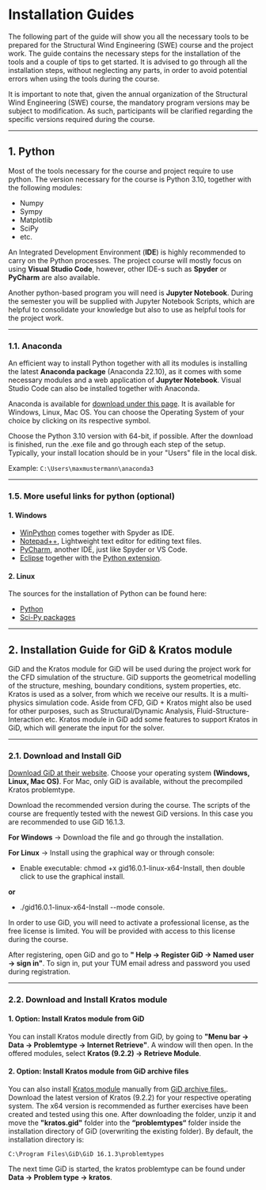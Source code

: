 # Installation Guides
The following part of the guide will show you all the necessary tools to be prepared for the Structural Wind Engineering (SWE) course and the project work. The guide contains the necessary steps for the installation of the tools and a couple of tips to get started. It is advised to go through all the installation steps, without neglecting any parts, in order to avoid potential errors when using the tools during the course.

It is important to note that, given the annual organization of the Structural Wind Engineering (SWE) course, the mandatory program versions may be subject to modification. As such, participants will be clarified regarding the specific versions required during the course.

___
## 1. Python
Most of the tools necessary for the course and project require to use python. The version necessary for the course is Python 3.10, together with the following modules:
- Numpy
- Sympy
- Matplotlib
- SciPy
- etc.

An Integrated Development Environment (**IDE**) is highly recommended to carry on the Python processes. The project course will mostly focus on using **Visual Studio Code**, however, other IDE-s such as **Spyder** or **PyCharm** are also available.

Another python-based program you will need is **Jupyter Notebook**.
During the semester you will be supplied with Jupyter Notebook Scripts, which are helpful to consolidate your knowledge but also to use as helpful tools for the project work. 

___
### 1.1. Anaconda 

An efficient way to install Python together with all its modules is installing the latest **Anaconda package** (Anaconda 22.10), as it comes with some necessary modules and a web application of **Jupyter Notebook**. Visual Studio Code can also be installed together with Anaconda. 

Anaconda is available for [download under this page](https://www.anaconda.com/download/). It is available for Windows, Linux, Mac OS. You can choose the Operating System of your choice by clicking on its respective symbol.

Choose the Python 3.10 version with 64-bit, if possible. After the download is finished, run the .exe file and go through each step of the setup. Typically, your install location should be in your "Users" file in the local disk. 

Example: `C:\Users\maxmustermann\anaconda3`

___
### 1.5. More useful links for python (optional)

#### 1. Windows
- [WinPython](https://winpython.github.io/) comes together with Spyder as IDE.
- [Notepad++](https://notepad-plus-plus.org/), Lightweight text editor for editing text files.
- [PyCharm](https://www.jetbrains.com/pycharm/), another IDE, just like Spyder or VS Code.
- [Eclipse](https://www.eclipse.org/) together with the [Python extension](http://www.pydev.org/).

#### 2. Linux
The sources for the installation of Python can be found here:
 - [Python](https://www.python.org/downloads/source/)
 - [Sci-Py packages](https://www.scipy.org/install.html)

___
## 2. Installation Guide for GiD & Kratos module
GiD and the Kratos module for GiD will be used during the project work for the CFD simulation of the structure. GiD supports the geometrical modelling of the structure, meshing, boundary conditions, system properties, etc. Kratos is used as a solver, from which we receive our results. It is a multi-physics simulation code. Aside from CFD, GiD + Kratos might also be used for other purposes, such as Structural/Dynamic Analysis, Fluid-Structure-Interaction etc. Kratos module in GiD add some features to support Kratos in GiD, which will generate the input for the solver.

___
### 2.1. Download and Install GiD

[Download GiD at their website](https://www.gidsimulation.com/gid-for-science/downloads/). Choose your operating system **(Windows, Linux, Mac OS)**. For Mac, only GiD is available, without the precompiled Kratos problemtype. 

Download the recommended version during the course. The scripts of the course are frequently tested with the newest GiD versions. In this case you are recommended to use GiD 16.1.3.

**For Windows** &rarr; Download the file and go through the installation. 

**For Linux** &rarr; Install using the graphical way or through console:
- Enable executable: chmod +x gid16.0.1-linux-x64-Install, then double click to use the graphical install.

**or**
- ./gid16.0.1-linux-x64-Install --mode console.

In order to use GiD, you will need to activate a professional license, as the free license is limited. You will be provided with access to this license during the course.

After registering, open GiD and go to **" Help &rarr; Register GiD &rarr; Named user &rarr; sign in"**. To sign in, put your TUM email adress and password you used during registration.

___
### 2.2. Download and Install Kratos module

#### 1. Option: Install Kratos module from GiD
You can install Kratos module directly from GiD, by going to **"Menu bar &rarr; Data &rarr; Problemtype &rarr; Internet Retrieve"**. A window will then open. In the offered modules, select **Kratos (9.2.2) &rarr; Retrieve Module**. 

#### 2. Option: Install Kratos module from GiD archive files
You can also install [Kratos module](https://www.gidsimulation.com/downloads/kratos/) manually from [GiD archive files.](https://downloads.gidsimulation.com/#gidmodules/). Download the latest version of Kratos (9.2.2) for your respective operating system. The x64 version is recommended as further exercises have been created and tested using this one. After downloading the folder, unzip it and move the **"kratos.gid"** folder into the **“problemtypes“** folder inside the installation directory of GiD (overwriting the existing folder). By default, the installation directory is:

```C:\Program Files\GiD\GiD 16.1.3\problemtypes```

The next time GiD is started, the kratos problemtype can be found under **Data &rarr; Problem type &rarr; kratos**.

